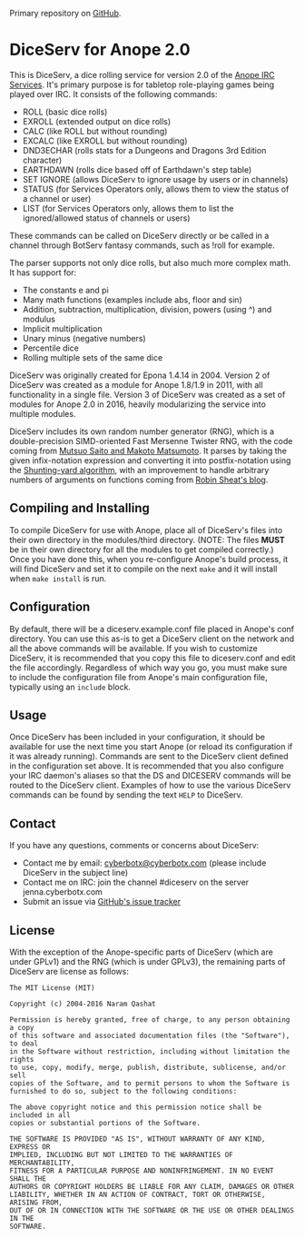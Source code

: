 Primary repository on [GitHub](https://github.com/CyberBotX/DiceServ).

# DiceServ for Anope 2.0

This is DiceServ, a dice rolling service for version 2.0 of the [Anope IRC Services](http://www.anope.org/). It's primary purpose is for tabletop role-playing games being played over IRC. It consists of the following commands:

* ROLL (basic dice rolls)
* EXROLL (extended output on dice rolls)
* CALC (like ROLL but without rounding)
* EXCALC (like EXROLL but without rounding)
* DND3ECHAR (rolls stats for a Dungeons and Dragons 3rd Edition character)
* EARTHDAWN (rolls dice based off of Earthdawn's step table)
* SET IGNORE (allows DiceServ to ignore usage by users or in channels)
* STATUS (for Services Operators only, allows them to view the status of a channel or user)
* LIST (for Services Operators only, allows them to list the ignored/allowed status of channels or users)

These commands can be called on DiceServ directly or be called in a channel through BotServ fantasy commands, such as !roll for example.

The parser supports not only dice rolls, but also much more complex math. It has support for:

* The constants e and pi
* Many math functions (examples include abs, floor and sin)
* Addition, subtraction, multiplication, division, powers (using ^) and modulus
* Implicit multiplication
* Unary minus (negative numbers)
* Percentile dice
* Rolling multiple sets of the same dice

DiceServ was originally created for Epona 1.4.14 in 2004. Version 2 of DiceServ was created as a module for Anope 1.8/1.9 in 2011, with all functionality in a single file. Version 3 of DiceServ was created as a set of modules for Anope 2.0 in 2016, heavily modularizing the service into multiple modules.

DiceServ includes its own random number generator (RNG), which is a double-precision SIMD-oriented Fast Mersenne Twister RNG, with the code coming from [Mutsuo Saito and Makoto Matsumoto](http://www.math.sci.hiroshima-u.ac.jp/~m-mat/MT/SFMT/). It parses by taking the given infix-notation expression and converting it into postfix-notation using the [Shunting-yard algorithm](https://en.wikipedia.org/wiki/Shunting-yard_algorithm), with an improvement to handle arbitrary numbers of arguments on functions coming from [Robin Sheat's blog](https://blog.kallisti.net.nz/2008/02/extension-to-the-shunting-yard-algorithm-to-allow-variable-numbers-of-arguments-to-functions/).

## Compiling and Installing

To compile DiceServ for use with Anope, place all of DiceServ's files into their own directory in the modules/third directory. (NOTE: The files **MUST** be in their own directory for all the modules to get compiled correctly.) Once you have done this, when you re-configure Anope's build process, it will find DiceServ and set it to compile on the next `make` and it will install when `make install` is run.

## Configuration

By default, there will be a diceserv.example.conf file placed in Anope's conf directory. You can use this as-is to get a DiceServ client on the network and all the above commands will be available. If you wish to customize DiceServ, it is recommended that you copy this file to diceserv.conf and edit the file accordingly. Regardless of which way you go, you must make sure to include the configuration file from Anope's main configuration file, typically using an `include` block.

## Usage

Once DiceServ has been included in your configuration, it should be available for use the next time you start Anope (or reload its configuration if it was already running). Commands are sent to the DiceServ client defined in the configuration set above. It is recommended that you also configure your IRC daemon's aliases so that the DS and DICESERV commands will be routed to the DiceServ client. Examples of how to use the various DiceServ commands can be found by sending the text `HELP` to DiceServ.

## Contact

If you have any questions, comments or concerns about DiceServ:

* Contact me by email: cyberbotx@cyberbotx.com (please include DiceServ in the subject line)
* Contact me on IRC: join the channel #diceserv on the server jenna.cyberbotx.com
* Submit an issue via [GitHub's issue tracker](https://github.com/CyberBotX/DiceServ/issues)

## License

With the exception of the Anope-specific parts of DiceServ (which are under GPLv1) and the RNG (which is under GPLv3), the remaining parts of DiceServ are license as follows:

```
The MIT License (MIT)

Copyright (c) 2004-2016 Naram Qashat

Permission is hereby granted, free of charge, to any person obtaining a copy
of this software and associated documentation files (the "Software"), to deal
in the Software without restriction, including without limitation the rights
to use, copy, modify, merge, publish, distribute, sublicense, and/or sell
copies of the Software, and to permit persons to whom the Software is
furnished to do so, subject to the following conditions:

The above copyright notice and this permission notice shall be included in all
copies or substantial portions of the Software.

THE SOFTWARE IS PROVIDED "AS IS", WITHOUT WARRANTY OF ANY KIND, EXPRESS OR
IMPLIED, INCLUDING BUT NOT LIMITED TO THE WARRANTIES OF MERCHANTABILITY,
FITNESS FOR A PARTICULAR PURPOSE AND NONINFRINGEMENT. IN NO EVENT SHALL THE
AUTHORS OR COPYRIGHT HOLDERS BE LIABLE FOR ANY CLAIM, DAMAGES OR OTHER
LIABILITY, WHETHER IN AN ACTION OF CONTRACT, TORT OR OTHERWISE, ARISING FROM,
OUT OF OR IN CONNECTION WITH THE SOFTWARE OR THE USE OR OTHER DEALINGS IN THE
SOFTWARE.
```
